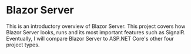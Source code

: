 ﻿# Blazor Server
This is an introductory overview of Blazor Server. 
This project covers how Blazor Server looks, runs and its most important features such as SignalR. 
Eventually, I will compare Blazor Server to ASP.NET Core's other four project types. 

